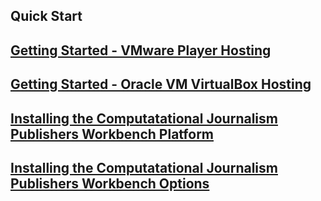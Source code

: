 ## Quick Start

## [Getting Started - VMware Player Hosting](https://github.com/znmeb/Computational-Journalism-Publishers-Workbench/blob/master/GettingStartedVMware.md)
## [Getting Started - Oracle VM VirtualBox Hosting](https://github.com/znmeb/Computational-Journalism-Publishers-Workbench/blob/master/GettingStartedVirtualBox.md)
## [Installing the Computatational Journalism Publishers Workbench Platform](https://github.com/znmeb/Computational-Journalism-Publishers-Workbench/blob/master/InstallingThePlatform.md)
## [Installing the Computatational Journalism Publishers Workbench Options](https://github.com/znmeb/Computational-Journalism-Publishers-Workbench/blob/master/InstallingOptions.md)

